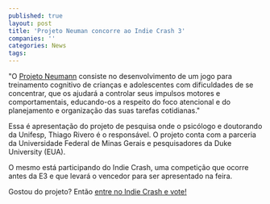 ```yaml
---
published: true
layout: post
title: 'Projeto Neuman concorre ao Indie Crash 3'
companies: ''
categories: News
tags: 
---
```


 
"O <a href="http://neuro-games.com/#section=projeto" target="_blank">Projeto Neumann</a>
 consiste no desenvolvimento de um jogo para treinamento cognitivo de crianças e adolescentes com dificuldades de se concentrar, que os ajudará a controlar seus impulsos motores e comportamentais, educando-os a respeito do foco atencional e do planejamento e organização das suas tarefas cotidianas."
 
Essa é apresentação do projeto de pesquisa onde o psicólogo e doutorando da Unifesp, Thiago Rivero é o responsável. O projeto conta com a parceria da Universidade Federal de Minas Gerais e pesquisadores da Duke University (EUA).
 

 
O mesmo está participando do Indie Crash, uma competição que ocorre antes da E3 e que levará o vencedor para ser apresentado na feira.
 
Gostou do projeto? Então <a href="http://goo.gl/2SO9T" target="_blank">entre no Indie Crash e vote!</a>

